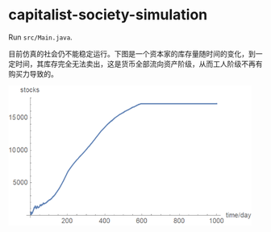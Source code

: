 # capitalist-society-simulation
Run `src/Main.java`.

目前仿真的社会仍不能稳定运行。下图是一个资本家的库存量随时间的变化，到一定时间，其库存完全无法卖出，这是货币全部流向资产阶级，从而工人阶级不再有购买力导致的。

<img src="images/stocks.png" alt="stocks" style="zoom: 67%;" />
